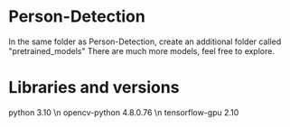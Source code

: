 # Person-Detection

In the same folder as Person-Detection, create an additional folder called "pretrained_models"
There are much more models, feel free to explore.

# Libraries and versions
python 3.10 \n
opencv-python 4.8.0.76 \n 
tensorflow-gpu 2.10
